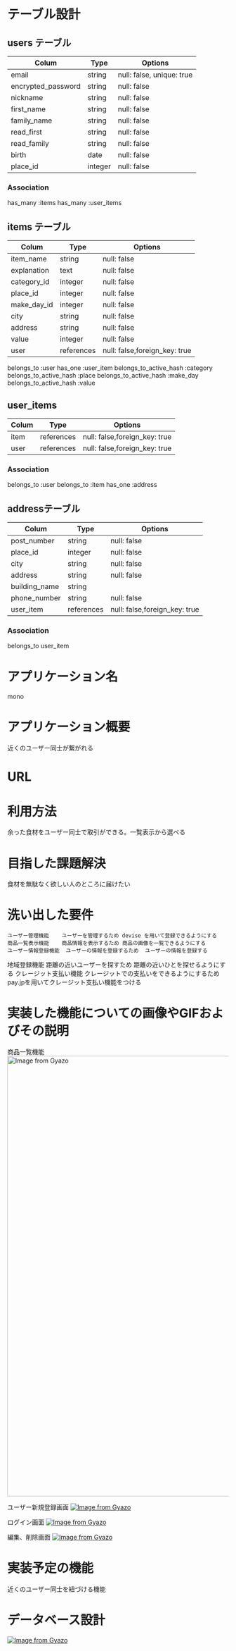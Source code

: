 # テーブル設計

## users テーブル

| Colum                | Type    | Options                   |
| -------------------  | ------  | ------------------------  |
|email                 |string   |null: false, unique: true  |
|encrypted_password    |string   |null: false                |
|nickname              |string   |null: false                |
|first_name            |string   |null: false                |
|family_name           |string   |null: false                |
|read_first            |string   |null: false                |
|read_family           |string   |null: false                |
|birth                 |date     |null: false                |
|place_id              |integer  |null: false               |

### Association
has_many :items
has_many :user_items

## items テーブル

| Colum            | Type     | Options                     |
| ---------------  | -------  | --------------------------- |
|item_name         |string    |null: false                  |
|explanation       |text      |null: false                  |
|category_id       |integer   |null: false                  |
|place_id          |integer   |null: false                  |
|make_day_id       |integer   |null: false                  |
|city          |string    |null: false                  |
|address       |string    |null: false                  |
|value             |integer   |null: false                  |
|user              |references|null: false,foreign_key: true|

belongs_to :user
has_one :user_item
belongs_to_active_hash :category
belongs_to_active_hash :place
belongs_to_active_hash :make_day
belongs_to_active_hash :value

## user_items

| Colum   | Type     | Options                     |
| ------- | -------- | ----------------------------|
|item     |references|null: false,foreign_key: true|
|user     |references|null: false,foreign_key: true|

### Association
belongs_to :user
belongs_to :item
has_one :address

## addressテーブル

| Colum        | Type     | Options                     |
| ------------ | -------- | --------------------------- |
|post_number   |string    |null: false                  |
|place_id      |integer   |null: false                  |
|city          |string    |null: false                  |
|address       |string    |null: false                  |
|building_name |string    |                             |
|phone_number  |string    |null: false                  |
|user_item     |references|null: false,foreign_key: true|


### Association
belongs_to user_item




# アプリケーション名
mono

# アプリケーション概要
近くのユーザー同士が繋がれる

# URL

# 利用方法
余った食材をユーザー同士で取引ができる。一覧表示から選べる

# 目指した課題解決
食材を無駄なく欲しい人のところに届けたい

# 洗い出した要件

	ユーザー管理機能	ユーザーを管理するため	devise を用いて登録できるようにする
	商品一覧表示機能	商品情報を表示するため	商品の画像を一覧できるようにする
	ユーザー情報登録機能	ユーザーの情報を登録するため	ユーザーの情報を登録する
  地域登録機能	距離の近いユーザーを探すため	距離の近いひとを探せるようにする
	クレージット支払い機能	クレージットでの支払いをできるようにするため	pay.jpを用いてクレージット支払い機能をつける

# 実装した機能についての画像やGIFおよびその説明
商品一覧機能
<a href="https://gyazo.com/b81c762bd3664ca49bed823541ebfc78"><img src="https://i.gyazo.com/b81c762bd3664ca49bed823541ebfc78.gif" alt="Image from Gyazo" width="1000"/></a>

ユーザー新規登録画面
[![Image from Gyazo](https://i.gyazo.com/9bd607c618e5eb167d3a95c642de3734.gif)](https://gyazo.com/9bd607c618e5eb167d3a95c642de3734)

ログイン画面
[![Image from Gyazo](https://i.gyazo.com/9fa664f8012f5f03c648d0df5abe3ac7.gif)](https://gyazo.com/9fa664f8012f5f03c648d0df5abe3ac7)

編集、削除画面
[![Image from Gyazo](https://i.gyazo.com/10a5e3f805bed98c42b6f03617eb872b.gif)](https://gyazo.com/10a5e3f805bed98c42b6f03617eb872b)


# 実装予定の機能
近くのユーザー同士を紐づける機能

# データベース設計
[![Image from Gyazo](https://i.gyazo.com/646153d170532da23d88bbfd263f21da.png)](https://gyazo.com/646153d170532da23d88bbfd263f21da)


